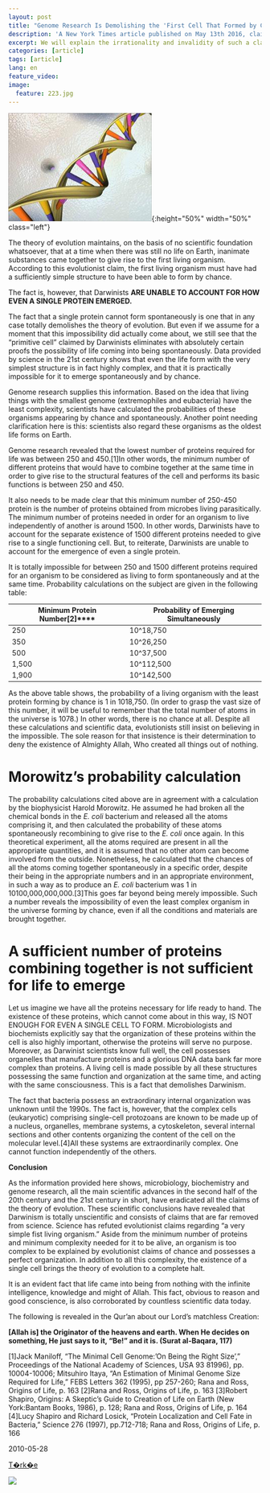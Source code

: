 ```yaml
---
layout: post
title: "Genome Research Is Demolishing the 'First Cell That Formed by Chance' Deception"
description: 'A New York Times article published on May 13th 2016, claimed that it is possible to create “a Synthetic Human Genome.” In the article penned by Andrew Pollack, there was another claim that “all the DNA contained in human chromosomes could be manufactured.”'
excerpt: We will explain the irrationality and invalidity of such a claim using scientific evidence and prove that DNA cannot be created out of thin air.
categories: [article]
tags: [article]
lang: en
feature_video: 
image:
  feature: 223.jpg
---
```




![Genome Research Is Demolishing](/images/504/13.JPG){:height="50%" width="50%" class="left"}

The theory of evolution maintains, on the basis of no scientific foundation whatsoever, that at a time when there was still no life on Earth, inanimate substances came together to give rise to the first living organism. According to this evolutionist claim, the first living organism must have had a sufficiently simple structure to have been able to form by chance.

The fact is, however, that Darwinists **ARE UNABLE TO ACCOUNT FOR HOW EVEN A SINGLE PROTEIN EMERGED.**

The fact that a single protein cannot form spontaneously is one that in any case totally demolishes the theory of evolution. But even if we assume for a moment that this impossibility did actually come about, we still see that the “primitive cell” claimed by Darwinists eliminates with absolutely certain proofs the possibility of life coming into being spontaneously. Data provided by science in the 21st century shows that even the life form with the very simplest structure is in fact highly complex, and that it is practically impossible for it to emerge spontaneously and by chance.

Genome research supplies this information. Based on the idea that living things with the smallest genome (extremophiles and eubacteria) have the least complexity, scientists have calculated the probabilities of these organisms appearing by chance and spontaneously. Another point needing clarification here is this: scientists also regard these organisms as the oldest life forms on Earth.

Genome research revealed that the lowest number of proteins required for life was between 250 and 450.\[1\]In other words, the minimum number of different proteins that would have to combine together at the same time in order to give rise to the structural features of the cell and performs its basic functions is between 250 and 450.

It also needs to be made clear that this minimum number of 250-450 protein is the number of proteins obtained from microbes living parasitically. The minimum number of proteins needed in order for an organism to live independently of another is around 1500. In other words, Darwinists have to account for the separate existence of 1500 different proteins needed to give rise to a single functioning cell. But, to reiterate, Darwinists are unable to account for the emergence of even a single protein.

It is totally impossible for between 250 and 1500 different proteins required for an organism to be considered as living to form spontaneously and at the same time. Probability calculations on the subject are given in the following table:  




| **Minimum Protein Number**\[2\]**** | **Probability of Emerging Simultaneously** |
|---------------------------|----------------------------------------|
| 250                       | 10^18,750                              |
| 350                       | 10^26,250                              |
| 500                       | 10^37,500                              |
| 1,500                     | 10^112,500                             |
| 1,900                     | 10^142,500                             |

  
As the above table shows, the probability of a living organism with the least protein forming by chance is 1 in 1018,750. (In order to grasp the vast size of this number, it will be useful to remember that the total number of atoms in the universe is 1078.) In other words, there is no chance at all. Despite all these calculations and scientific data, evolutionists still insist on believing in the impossible. The sole reason for that insistence is their determination to deny the existence of Almighty Allah, Who created all things out of nothing. 

Morowitz’s probability calculation
==================================

The probability calculations cited above are in agreement with a calculation by the biophysicist Harold Morowitz. He assumed he had broken all the chemical bonds in the _E. coli_ bacterium and released all the atoms comprising it, and then calculated the probability of these atoms spontaneously recombining to give rise to the _E. coli_ once again. In this theoretical experiment, all the atoms required are present in all the appropriate quantities, and it is assumed that no other atom can become involved from the outside. Nonetheless, he calculated that the chances of all the atoms coming together spontaneously in a specific order, despite their being in the appropriate numbers and in an appropriate environment, in such a way as to produce an _E. coli_ bacterium was 1 in 10100,000,000,000.\[3\]This goes far beyond being merely impossible. Such a number reveals the impossibility of even the least complex organism in the universe forming by chance, even if all the conditions and materials are brought together.

A sufficient number of proteins combining together is not sufficient for life to emerge
=======================================================================================

Let us imagine we have all the proteins necessary for life ready to hand. The existence of these proteins, which cannot come about in this way, IS NOT ENOUGH FOR EVEN A SINGLE CELL TO FORM. Microbiologists and biochemists explicitly say that the organization of these proteins within the cell is also highly important, otherwise the proteins will serve no purpose. Moreover, as Darwinist scientists know full well, the cell possesses organelles that manufacture proteins and a glorious DNA data bank far more complex than proteins. A living cell is made possible by all these structures possessing the same function and organization at the same time, and acting with the same consciousness. This is a fact that demolishes Darwinism.

The fact that bacteria possess an extraordinary internal organization was unknown until the 1990s. The fact is, however, that the complex cells (eukaryotic) comprising single-cell protozoans are known to be made up of a nucleus, organelles, membrane systems, a cytoskeleton, several internal sections and other contents organizing the content of the cell on the molecular level.\[4\]All these systems are extraordinarily complex. One cannot function independently of the others.

**Conclusion**

As the information provided here shows, microbiology, biochemistry and genome research, all the main scientific advances in the second half of the 20th century and the 21st century in short, have eradicated all the claims of the theory of evolution. These scientific conclusions have revealed that Darwinism is totally unscientific and consists of claims that are far removed from science. Science has refuted evolutionist claims regarding “a very simple fist living organism.” Aside from the minimum number of proteins and minimum complexity needed for it to be alive, an organism is too complex to be explained by evolutionist claims of chance and possesses a perfect organization. In addition to all this complexity, the existence of a single cell brings the theory of evolution to a complete halt.

It is an evident fact that life came into being from nothing with the infinite intelligence, knowledge and might of Allah. This fact, obvious to reason and good conscience, is also corroborated by countless scientific data today.

The following is revealed in the Qur’an about our Lord’s matchless Creation:

**\[Allah is\] the Originator of the heavens and earth. When He decides on something, He just says to it, “Be!” and it is. (Surat al-Baqara, 117)**

  
 

\[1\]Jack Maniloff, “The Minimal Cell Genome:’On Being the Right Size’,” Proceedings of the National Academy of Sciences, USA 93 81996), pp. 10004-10006; Mitsuhiro Itaya, “An Estimation of Minimal Genome Size Required for Life,” FEBS Letters 362 (1995), pp 257-260; Rana and Ross, Origins of Life, p. 163
\[2\]Rana and Ross, Origins of Life, p. 163
\[3\]Robert  Shapiro, Origins: A Skeptic’s Guide to Creation of Life on Earth (New York:Bantam Books, 1986), p. 128; Rana and Ross, Origins of Life, p. 164
\[4\]Lucy Shapiro and Richard Losick, “Protein Localization and Cell Fate in Bacteria,” Science 276 (1997), pp.712-718; Rana and Ross, Origins of Life, p. 166



2010-05-28

[T�rk�e](https://web.archive.org/web/20150905091542/http://www.netcevap.org/index.php?git=makale&makale_id=148505)

![](/web/20150905091542im_/http://www.darwinism-watch.com/image/13.JPG)
